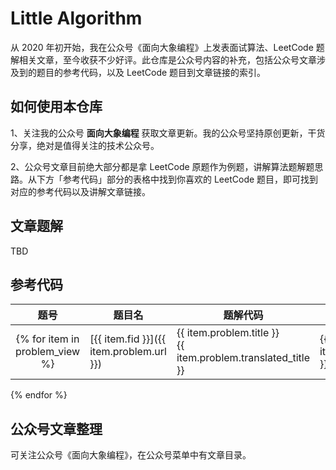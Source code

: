# Little Algorithm

从 2020 年初开始，我在公众号《面向大象编程》上发表面试算法、LeetCode 题解相关文章，至今收获不少好评。此仓库是公众号内容的补充，包括公众号文章涉及到的题目的参考代码，以及 LeetCode 题目到文章链接的索引。

## 如何使用本仓库

1、关注我的公众号 **面向大象编程** 获取文章更新。我的公众号坚持原创更新，干货分享，绝对是值得关注的技术公众号。

2、公众号文章目前绝大部分都是拿 LeetCode 原题作为例题，讲解算法题解题思路。从下方「参考代码」部分的表格中找到你喜欢的 LeetCode 题目，即可找到对应的参考代码以及讲解文章链接。

## 文章题解

TBD

## 参考代码

| 题号 | 题目名 | 题解代码 | 对应文章 |
| :-: | --- | --- | --- |
{% for item in problem_view %}| [{{ item.fid }}]({{ item.problem.url }}) | {{ item.problem.title }}<br />{{ item.problem.translated_title }} | {{ item.problem.solutions.md_piece() }} | {{ item.article.md_piece() }} |
{% endfor %}

## 公众号文章整理

可关注公众号《面向大象编程》，在公众号菜单中有文章目录。